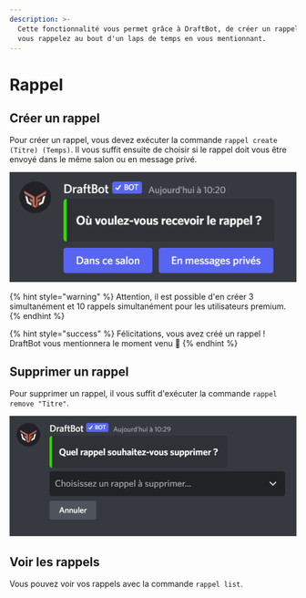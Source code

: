 ```yaml
---
description: >-
  Cette fonctionnalité vous permet grâce à DraftBot, de créer un rappel et ainsi
  vous rappelez au bout d'un laps de temps en vous mentionnant.
---
```


# Rappel

## Créer un rappel

Pour créer un rappel, vous devez exécuter la commande `rappel create (Titre) (Temps)`.    Il vous suffit ensuite de choisir si le rappel doit vous être envoyé dans le même salon ou en message privé.

![Créer un rappel](<../.gitbook/assets/image (31).png>)

{% hint style="warning" %}
Attention, il est possible d'en créer 3 simultanément et 10 rappels simultanément pour les utilisateurs premium.
{% endhint %}

{% hint style="success" %}
Félicitations, vous avez créé un rappel ! DraftBot vous mentionnera le moment venu :tada:
{% endhint %}

## Supprimer un rappel

Pour supprimer un rappel, il vous suffit d'exécuter la commande `rappel remove "Titre"`.

![Supprimer un rappel](../.gitbook/assets/image.png)

## Voir les rappels

Vous pouvez voir vos rappels avec la commande `rappel list`.
